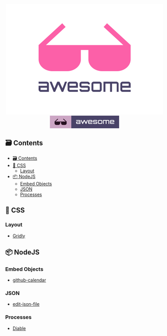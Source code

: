 <div align="center">
	<div>
		<img width="500" src=".readme/logo.png" alt="Awesome">
	</div>
	<a href="https://github.com/topics/awesome">
		<img src=".readme/badge-flat.svg" alt="Awesome">
	</a>
  <br>
</div>

## :card_file_box: Contents

- [:card_file_box: Contents](#cardfilebox-contents)
- [:lipstick: CSS](#lipstick-css)
  - [Layout](#layout)
- [:package: NodeJS](#package-nodejs)
  - [Embed Objects](#embed-objects)
  - [JSON](#json)
  - [Processes](#processes)

## :lipstick: CSS

### Layout

- [Gridly](https://github.com/IonicaBizau/gridly)
  
## :package: NodeJS


### Embed Objects

- [github-calendar](https://github.com/IonicaBizau/github-calendar)

### JSON

- [edit-json-file](https://github.com/IonicaBizau/edit-json-file)

### Processes

- [Diable](https://github.com/IonicaBizau/diable)